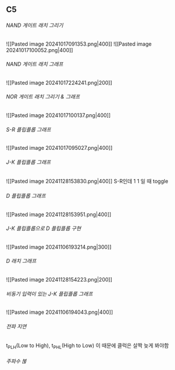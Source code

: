 ## C5
###### NAND 게이트 래치 그리기
![[Pasted image 20241017091353.png|400]]
![[Pasted image 20241017100052.png|400]]
###### NAND 게이트 래치 그래프
![[Pasted image 20241017224241.png|200]]
###### NOR 게이트 래치 그리기 & 그래프
![[Pasted image 20241017100137.png|400]]
###### S-R 플립플롭 그래프
![[Pasted image 20241017095027.png|400]]
###### J-K 플립플롭 그래프
![[Pasted image 20241128153830.png|400]]
S-R인데 1 1 일 때 toggle
###### D 플립플롭 그래프
![[Pasted image 20241128153951.png|400]]
###### J-K 플립플롭으로 D 플립플롭 구현
![[Pasted image 20241106193214.png|300]]
###### D 래치 그래프
![[Pasted image 20241128154223.png|200]]
###### 비동기 입력이 있는 J-K 플립플롭 그래프
![[Pasted image 20241106194043.png|400]]
###### 전파 지연
t<sub>PLH</sub>(Low to High), t<sub>PHL</sub>(High to Low) 
이 때문에 클럭은 살짝 늦게 봐야함
###### 주파수 붆



